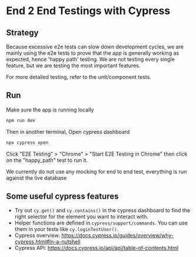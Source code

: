 # End 2 End Testings with Cypress

## Strategy

Because excessive e2e tests can slow down development cycles, we are mainly using the e2e tests to prove that the app is generally working as expected, hence 'happy path' testing. We are not testing every single feature, but we are testing the most important features.

For more detailed testing, refer to the unit/component tests.

## Run

Make sure the app is running locally

```bash
npm run dev
```

Then in another terminal,
Open cypress dashboard

```bash
npx cypress open
```

Click "E2E Testing" > "Chrome" > "Start E2E Testing in Chrome" then click on the "happy_path" test to run it.

We currently do not use any mocking for end to end test, everything is run against the live database

## Some useful cypress features

-   Try out `cy.get()` and `cy.contains()` in the cypress dashboard to find the right selector for the element you want to interact with.
-   Helper functions are defined in `cypress/support/commands`. You can use them in your tests like `cy.loginTestUser()`.
-   Cypress overview: https://docs.cypress.io/guides/overview/why-cypress.html#In-a-nutshell
-   Cypress API: https://docs.cypress.io/api/api/table-of-contents.html
